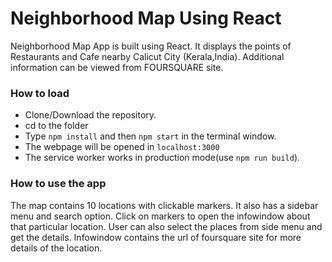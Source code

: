 ﻿# Neighborhood Map Using React

Neighborhood Map App is built using React. It displays the points of Restaurants and Cafe nearby Calicut City (Kerala,India). Additional information can be viewed from FOURSQUARE site.

### How to load 

* Clone/Download the repository.
* cd to the folder
* Type `npm install` and then  `npm start`  in the terminal window.
 * The webpage will be opened in  `localhost:3000`
* The service worker works in production mode(use  `npm run build`).

### How to use the app
The map contains 10 locations with clickable markers. It also has a sidebar menu and search option. Click on markers to open the infowindow about that particular location. User can also select the places from side menu and get the details. Infowindow contains the url of foursquare site for more details of the location.